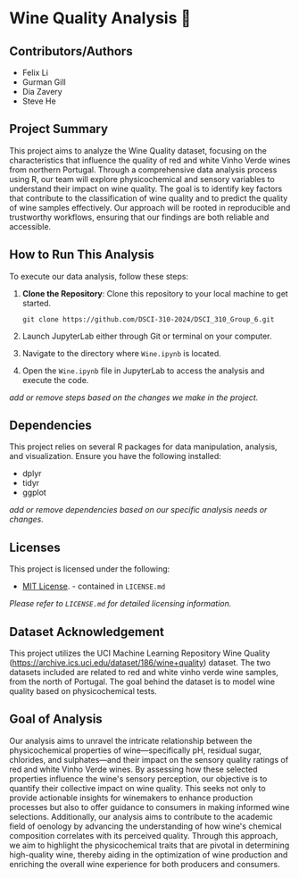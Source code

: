 # Wine Quality Analysis 🍷

## Contributors/Authors
- Felix Li
- Gurman Gill
- Dia Zavery
- Steve He

## Project Summary

This project aims to analyze the Wine Quality dataset, focusing on the characteristics that influence the quality of red and white Vinho Verde wines from northern Portugal. Through a comprehensive data analysis process using R, our team will explore physicochemical and sensory variables to understand their impact on wine quality. The goal is to identify key factors that contribute to the classification of wine quality and to predict the quality of wine samples effectively. Our approach will be rooted in reproducible and trustworthy workflows, ensuring that our findings are both reliable and accessible.

## How to Run This Analysis

To execute our data analysis, follow these steps:

1. **Clone the Repository**: Clone this repository to your local machine to get started.
   ```
   git clone https://github.com/DSCI-310-2024/DSCI_310_Group_6.git
   ```
2. Launch JupyterLab either through Git or terminal on your computer.

3. Navigate to the directory where `Wine.ipynb` is located.

4. Open the `Wine.ipynb` file in JupyterLab to access the analysis and execute the code.

_add or remove steps based on the changes we make in the project._

## Dependencies

This project relies on several R packages for data manipulation, analysis, and visualization. Ensure you have the following installed:

- dplyr
- tidyr
- ggplot

_add or remove dependencies based on our specific analysis needs or changes._

## Licenses

This project is licensed under the following:

- [MIT License](./LICENSE.md). - contained in `LICENSE.md`

_Please refer to `LICENSE.md` for detailed licensing information._

## Dataset Acknowledgement

This project utilizes the UCI Machine Learning Repository Wine Quality (https://archive.ics.uci.edu/dataset/186/wine+quality) dataset. The two datasets included are related to red and white vinho verde wine samples, from the north of Portugal. The goal behind the dataset is to model wine quality based on physicochemical tests.

## Goal of Analysis

Our analysis aims to unravel the intricate relationship between the physicochemical properties of wine—specifically pH, residual sugar, chlorides, and sulphates—and their impact on the sensory quality ratings of red and white Vinho Verde wines. By assessing how these selected properties influence the wine's sensory perception, our objective is to quantify their collective impact on wine quality. This seeks not only to provide actionable insights for winemakers to enhance production processes but also to offer guidance to consumers in making informed wine selections. Additionally, our analysis aims to contribute to the academic field of oenology by advancing the understanding of how wine's chemical composition correlates with its perceived quality. Through this approach, we aim to highlight the physicochemical traits that are pivotal in determining high-quality wine, thereby aiding in the optimization of wine production and enriching the overall wine experience for both producers and consumers.
